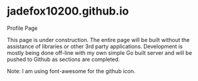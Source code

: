 # jadefox10200.github.io
Profile Page

This page is under construction. The entire page will be built without the assistance of libraries or other 3rd party applications. Development is mostly being done off-line with my own simple Go built server and will be pushed to Github as sections are completed. 

Note: I am using font-awesome for the github icon. 
